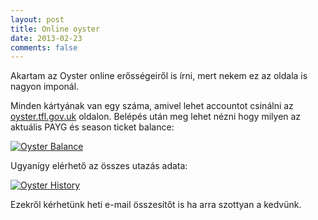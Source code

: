 ```yaml
---
layout: post
title: Online oyster
date: 2013-02-23
comments: false
---
```


Akartam az Oyster online erősségeiről is írni, mert nekem ez az oldala is nagyon imponál.

Minden kártyának van egy száma, amivel lehet accountot csinálni az [oyster.tfl.gov.uk](https://oyster.tfl.gov.uk/oyster/link/0004.do) oldalon.
Belépés után meg lehet nézni hogy milyen az aktuális PAYG és season ticket balance:

[![Oyster Balance](http://4.bp.blogspot.com/-eDPH6sTEwnM/USiwU-oa7bI/AAAAAAAABPE/laS_BT4vYfk/s320/oyster-balance.png)](http://4.bp.blogspot.com/-eDPH6sTEwnM/USiwU-oa7bI/AAAAAAAABPE/laS_BT4vYfk/s1600/oyster-balance.png)

Ugyanígy elérhető az összes utazás adata:

[![Oyster History](http://3.bp.blogspot.com/-iO-C54n1Qo8/USiwVZWjzOI/AAAAAAAABPM/llDH03NcsMs/s320/oyster-history.png)](http://3.bp.blogspot.com/-iO-C54n1Qo8/USiwVZWjzOI/AAAAAAAABPM/llDH03NcsMs/s1600/oyster-history.png)

Ezekről kérhetünk heti e-mail összesítőt is ha arra szottyan a kedvünk.

